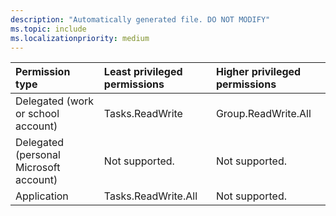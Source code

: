 ```yaml
---
description: "Automatically generated file. DO NOT MODIFY"
ms.topic: include
ms.localizationpriority: medium
---
```


|Permission type|Least privileged permissions|Higher privileged permissions|
|:---|:---|:---|
|Delegated (work or school account)|Tasks.ReadWrite|Group.ReadWrite.All|
|Delegated (personal Microsoft account)|Not supported.|Not supported.|
|Application|Tasks.ReadWrite.All|Not supported.|

